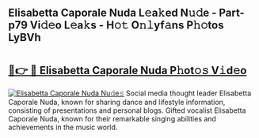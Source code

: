 ## Elisabetta Caporale Nuda L𝚎a𝚔ed N𝚞𝚍e - Part-p79 Vi𝚍𝚎o L𝚎a𝚔s - H𝚘𝚝 O𝚗𝚕yf𝚊ns P𝚑𝚘tos LyBVh

# <h2><a href="http://kfey3c.oniu.top/?m=Elisabetta+Caporale+Nuda">🔗👉 🔴 Elisabetta Caporale Nuda P𝚑ot𝚘𝚜 V𝚒d𝚎o</a></h2>

[![Elisabetta Caporale Nuda Nu𝚍e𝚜](https://i.imgur.com/0qMVB7G.gif)](http://kfey3c.oniu.top/?m=Elisabetta+Caporale+Nuda)
Social media thought leader Elisabetta Caporale Nuda, known for sharing dance and lifestyle information, consisting of presentations and personal blogs. Gifted vocalist Elisabetta Caporale Nuda, known for their remarkable singing abilities and achievements in the music world.  
